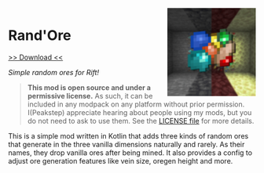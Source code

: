 <img src="icon.png" align="right" width="180px"/>

# Rand'Ore

[>> Download <<](https://modrinth.com/mod/randore)

*Simple random ores for Rift!*

> **This mod is open source and under a permissive license.** As such, it can be included in any modpack on any platform without prior permission. I(Peakstep) appreciate hearing about people using my mods, but you do not need to ask to use them. See the [LICENSE file](LICENSE) for more details.

This is a simple mod written in Kotlin that adds three kinds of random ores that generate in the three vanilla dimensions naturally and rarely. As their names, they drop vanilla ores after being mined. It also provides a config to adjust ore generation features like vein size, oregen height and more.
